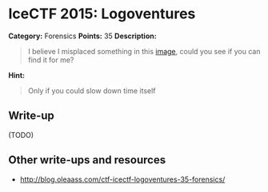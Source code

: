 # IceCTF 2015: Logoventures

**Category:** Forensics
**Points:** 35
**Description:** 

> I believe I misplaced something in this [image](./logo.gif), could you see if you can find it for me?

**Hint:**

> Only if you could slow down time itself

## Write-up

(TODO)

## Other write-ups and resources

* <http://blog.oleaass.com/ctf-icectf-logoventures-35-forensics/>
